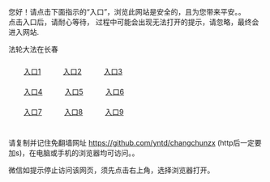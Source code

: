 您好！请点击下面指示的“入口”，浏览此网站是安全的，且为您带来平安。。 <br/>
点击入口后，请耐心等待， 过程中可能会出现无法打开的提示，请忽略，最终会进入网站. </br>

法轮大法在长春<br/>
<div style="padding:10px"><a style="margin:20px" target="_blank" href="https://d1iw4nhlhu1o26.cloudfront.net/2Qpsp?exmgk" id="ccLink1" rel="nofollow">入口1</a> <a target="_blank" style="margin:20px" href="https://d1b3mep8rxlb3d.cloudfront.net/2Qpsp?ntgnekp" id="ccLink2" rel="nofollow">入口2</a> <a style="margin:20px" target="_blank" href="https://d3hkc3jgqa22xp.cloudfront.net/2Qpsp?cxjinxx" id="ccLink3" rel="nofollow">入口3</a></div>

<div style="padding:10px" ><a style="margin:20px" target="_blank" href="https://d1iw4nhlhu1o26.cloudfront.net/2Qpsp?exmgk" id="ccLink4" rel="nofollow">入口4</a> <a style="margin:20px" href="https://d1b3mep8rxlb3d.cloudfront.net/2Qpsp?ntgnekp" target="_blank" id="ccLink5" rel="nofollow">入口5</a> <a style="margin:20px" href="https://d3hkc3jgqa22xp.cloudfront.net/2Qpsp?cxjinxx" target="_blank" id="ccLink6" rel="nofollow">入口6</a></div>

<div style="padding:10px"><a style="margin:20px" target="_blank" href="https://d1iw4nhlhu1o26.cloudfront.net/2Qpsp?exmgk" id="ccLink7" rel="nofollow">入口7</a> <a style="margin:20px" href="https://d1b3mep8rxlb3d.cloudfront.net/2Qpsp?ntgnekp" target="_blank" id="ccLink8" rel="nofollow">入口8</a> <a style="margin:20px" target="_blank" href="https://d3hkc3jgqa22xp.cloudfront.net/2Qpsp?cxjinxx" id="ccLink9" rel="nofollow">入口9</a></div>

<br/>



请复制并记住免翻墙网址 https://github.com/yntd/changchunzx (http后一定要加s)，在电脑或手机的浏览器均可访问。。<br/>

微信如提示停止访问该网页，须先点击右上角，选择浏览器打开。
